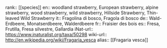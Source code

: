 

rank:: [[species]]
en:: woodland strawberry, European strawberry, alpine strawberry, wood strawberry, wild strawberry, Hillside Strawberry, Thin-leaved Wild Strawberry
it:: Fragolina di bosco, Fragola di bosco
de:: Wald-Erdbeere, Monatserdbeere, Walderdbeere
fr:: Fraisier des bois
es:: Fresa, Frutilla, Fresa silvestre, Gallardia
iNat-url:: https://www.inaturalist.org/taxa/50298
wiki-url:: http://en.wikipedia.org/wiki/Fragaria_vesca
alias:: [[Fragaria vesca]]
